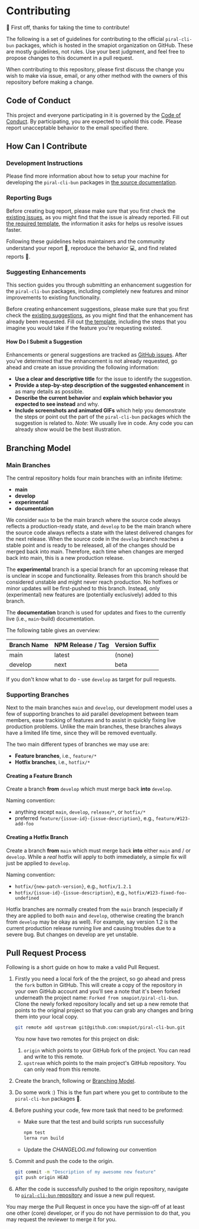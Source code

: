 # Contributing

:tada: First off, thanks for taking the time to contribute!

The following is a set of guidelines for contributing to the official `piral-cli-bun` packages, which is hosted in the smapiot organization on GitHub. These are mostly guidelines, not rules. Use your best judgment, and feel free to propose changes to this document in a pull request.

When contributing to this repository, please first discuss the change you wish to make via issue, email, or any other method with the owners of this repository before making a change.

## Code of Conduct

This project and everyone participating in it is governed by the [Code of Conduct](../CODE_OF_CONDUCT.md). By participating, you are expected to uphold this code. Please report unacceptable behavior to the email specified there.

## How Can I Contribute

### Development Instructions

Please find more information about how to setup your machine for developing the `piral-cli-bun` packages in [the source documentation](../README.md).

### Reporting Bugs

Before creating bug report, please make sure that you first check the [existing issues](https://github.com/smapiot/piral-cli-bun/issues?q=is%3Aopen+is%3Aissue+label%3Abug), as you might find that the issue is already reported. Fill out [the required template](https://github.com/smapiot/piral-cli-bun/issues/new?template=bug_report.md), the information it asks for helps us resolve issues faster.

Following these guidelines helps maintainers and the community understand your report :pencil:, reproduce the behavior :computer:, and find related reports :mag_right:.

### Suggesting Enhancements

This section guides you through submitting an enhancement suggestion for the `piral-cli-bun` packages, including completely new features and minor improvements to existing functionality.

Before creating enhancement suggestions, please make sure that you first check the [existing suggestions](https://github.com/smapiot/piral-cli-bun/issues?q=is%3Aopen+is%3Aissue+label%3Aenhancement), as you might find that the enhancement has already been requested. Fill out [the template](https://github.com/smapiot/piral-cli-bun/issues/new?template=feature_request.md), including the steps that you imagine you would take if the feature you're requesting existed.

#### How Do I Submit a Suggestion

Enhancements or general suggestions are tracked as [GitHub issues](https://guides.github.com/features/issues/). After you've determined that the enhancement is not already requested, go ahead and create an issue providing the following information:

- **Use a clear and descriptive title** for the issue to identify the suggestion.
- **Provide a step-by-step description of the suggested enhancement** in as many details as possible.
- **Describe the current behavior** and **explain which behavior you expected to see instead** and why.
- **Include screenshots and animated GIFs** which help you demonstrate the steps or point out the part of the `piral-cli-bun` packages which the suggestion is related to. *Note*: We usually live in code. Any code you can already show would be the best illustration.

## Branching Model

### Main Branches

The central repository holds four main branches with an infinite lifetime:

- **main**
- **develop**
- **experimental**
- **documentation**

We consider `main` to be the main branch where the source code always reflects a production-ready state, and `develop` to be the main branch where the source code always reflects a state with the latest delivered changes for the next release. When the source code in the `develop` branch reaches a stable point and is ready to be released, all of the changes should be merged back into main. Therefore, each time when changes are merged back into main, this is a new production release.

The **experimental** branch is a special branch for an upcoming release that is unclear in scope and functionality. Releases from this branch should be considered unstable and might never reach production. No hotfixes or minor updates will be first-pushed to this branch. Instead, only (experimental) new features are (potentially exclusively) added to this branch.

The **documentation** branch is used for updates and fixes to the currently live (i.e., `main`-build) documentation.

The following table gives an overview:

| Branch Name   | NPM Release / Tag | Version Suffix |
| ------------- | ----------------- | -------------- |
| main          | latest            | (none)         |
| develop       | next              | beta           |

If you don't know what to do - use `develop` as target for pull requests.

### Supporting Branches

Next to the main branches `main` and `develop`, our development model uses a few of supporting branches to aid parallel development between team members, ease tracking of features and to assist in quickly fixing live production problems. Unlike the main branches, these branches always have a limited life time, since they will be removed eventually.

The two main different types of branches we may use are:

- **Feature branches**, i.e., `feature/*`
- **Hotfix branches**, i.e., `hotfix/*`

#### Creating a Feature Branch

Create a branch **from** `develop` which must merge back **into** `develop`.

Naming convention:

- anything except `main`, `develop`, `release/*`, or `hotfix/*`
- preferred `feature/{issue-id}-{issue-description}`, e.g., `feature/#123-add-foo`

#### Creating a Hotfix Branch

Create a branch **from** `main` which must merge back **into** either `main` and / or `develop`. While a *real* hotfix will apply to both immediately, a simple fix will just be applied to `develop`.

Naming convention:

- `hotfix/{new-patch-version}`, e.g., `hotfix/1.2.1`
- `hotfix/{issue-id}-{issue-description}`, e.g., `hotfix/#123-fixed-foo-undefined`

Hotfix branches are normally created from the `main` branch (especially if they are applied to both `main` and `develop`, otherwise creating the branch from `develop` may be okay as well). For example, say version 1.2 is the current production release running live and causing troubles due to a severe bug. But changes on develop are yet unstable.

## Pull Request Process

Following is a short guide on how to make a valid Pull Request.

1. Firstly you need a local fork of the the project, so go ahead and press the `fork` button in
   GitHub. This will create a copy of the repository in your own GitHub account and you'll see a
   note that it's been forked underneath the project name: `Forked from smapiot/piral-cli-bun`.
   Clone the newly forked repository locally and set up a new remote that points to the original
   project so that you can grab any changes and bring them into your local copy.

   ```sh
   git remote add upstream git@github.com:smapiot/piral-cli-bun.git
   ```

   You now have two remotes for this project on disk:

   1. `origin` which points to your GitHub fork of the project.
      You can read and write to this remote.
   2. `upstream` which points to the main project's GitHub repository.
      You can only read from this remote.

2. Create the branch, following or [Branching Model](#branching-model).

3. Do some work :) This is the fun part where you get to contribute to the `piral-cli-bun` packages :rocket:.

4. Before pushing your code, few more task that need to be preformed:

   - Make sure that the test and build scripts run successfully

     ```sh
     npm test
     lerna run build
     ```

   - Update the *CHANGELOG.md* following our convention

5. Commit and push the code to the origin.

   ```sh
   git commit -m "Description of my awesome new feature"
   git push origin HEAD
   ```

6. After the code is successfully pushed to the origin repository, navigate to
   [`piral-cli-bun` repository](https://github.com/smapiot/piral-cli-bun/pulls)
   and issue a new pull request.

You may merge the Pull Request in once you have the sign-off of at least one other (core) developer, or if you do not have permission to do that, you may request the reviewer to merge it for you.
